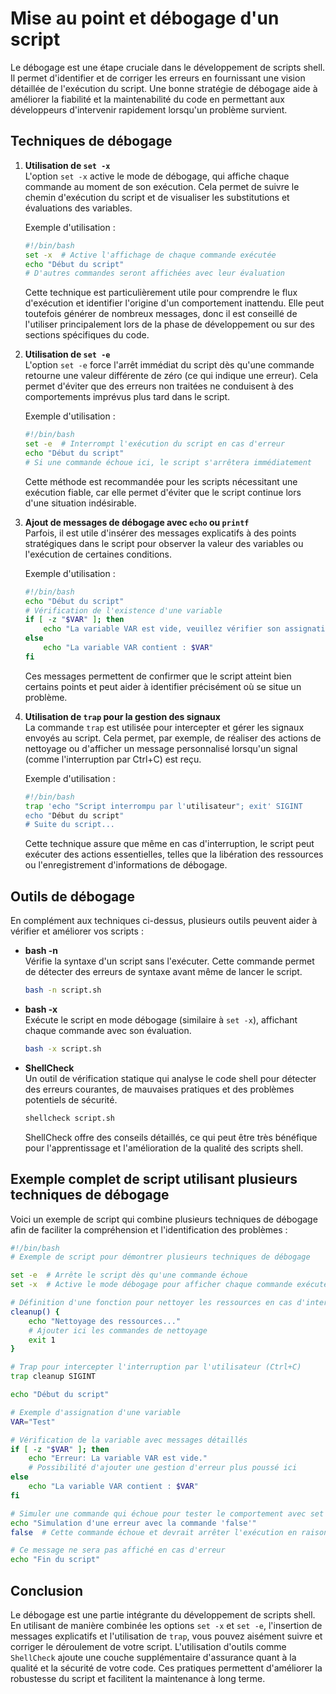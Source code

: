 # Mise au point et débogage d'un script

Le débogage est une étape cruciale dans le développement de scripts shell. Il permet d'identifier et de corriger les erreurs en fournissant une vision détaillée de l'exécution du script. Une bonne stratégie de débogage aide à améliorer la fiabilité et la maintenabilité du code en permettant aux développeurs d'intervenir rapidement lorsqu'un problème survient. 

## Techniques de débogage

1. **Utilisation de `set -x`**  
   L'option `set -x` active le mode de débogage, qui affiche chaque commande au moment de son exécution. Cela permet de suivre le chemin d'exécution du script et de visualiser les substitutions et évaluations des variables.
   
   Exemple d'utilisation :
   ```bash
   #!/bin/bash
   set -x  # Active l'affichage de chaque commande exécutée
   echo "Début du script"
   # D'autres commandes seront affichées avec leur évaluation
   ```
   
   Cette technique est particulièrement utile pour comprendre le flux d'exécution et identifier l'origine d'un comportement inattendu. Elle peut toutefois générer de nombreux messages, donc il est conseillé de l'utiliser principalement lors de la phase de développement ou sur des sections spécifiques du code.

2. **Utilisation de `set -e`**  
   L'option `set -e` force l'arrêt immédiat du script dès qu'une commande retourne une valeur différente de zéro (ce qui indique une erreur). Cela permet d'éviter que des erreurs non traitées ne conduisent à des comportements imprévus plus tard dans le script.
   
   Exemple d'utilisation :
   ```bash
   #!/bin/bash
   set -e  # Interrompt l'exécution du script en cas d'erreur
   echo "Début du script"
   # Si une commande échoue ici, le script s'arrêtera immédiatement
   ```
   
   Cette méthode est recommandée pour les scripts nécessitant une exécution fiable, car elle permet d'éviter que le script continue lors d'une situation indésirable.

3. **Ajout de messages de débogage avec `echo` ou `printf`**  
   Parfois, il est utile d'insérer des messages explicatifs à des points stratégiques dans le script pour observer la valeur des variables ou l'exécution de certaines conditions.
   
   Exemple d'utilisation :
   ```bash
   #!/bin/bash
   echo "Début du script"
   # Vérification de l'existence d'une variable
   if [ -z "$VAR" ]; then
       echo "La variable VAR est vide, veuillez vérifier son assignation"
   else
       echo "La variable VAR contient : $VAR"
   fi
   ```
   
   Ces messages permettent de confirmer que le script atteint bien certains points et peut aider à identifier précisément où se situe un problème.

4. **Utilisation de `trap` pour la gestion des signaux**  
   La commande `trap` est utilisée pour intercepter et gérer les signaux envoyés au script. Cela permet, par exemple, de réaliser des actions de nettoyage ou d'afficher un message personnalisé lorsqu'un signal (comme l'interruption par Ctrl+C) est reçu.
   
   Exemple d'utilisation :
   ```bash
   #!/bin/bash
   trap 'echo "Script interrompu par l'utilisateur"; exit' SIGINT
   echo "Début du script"
   # Suite du script...
   ```
   
   Cette technique assure que même en cas d'interruption, le script peut exécuter des actions essentielles, telles que la libération des ressources ou l'enregistrement d'informations de débogage.

## Outils de débogage

En complément aux techniques ci-dessus, plusieurs outils peuvent aider à vérifier et améliorer vos scripts :

- **bash -n**  
  Vérifie la syntaxe d'un script sans l'exécuter. Cette commande permet de détecter des erreurs de syntaxe avant même de lancer le script.
  ```bash
  bash -n script.sh
  ```
  
- **bash -x**  
  Exécute le script en mode débogage (similaire à `set -x`), affichant chaque commande avec son évaluation.
  ```bash
  bash -x script.sh
  ```

- **ShellCheck**  
  Un outil de vérification statique qui analyse le code shell pour détecter des erreurs courantes, de mauvaises pratiques et des problèmes potentiels de sécurité.
  ```bash
  shellcheck script.sh
  ```

  ShellCheck offre des conseils détaillés, ce qui peut être très bénéfique pour l'apprentissage et l'amélioration de la qualité des scripts shell.

## Exemple complet de script utilisant plusieurs techniques de débogage

Voici un exemple de script qui combine plusieurs techniques de débogage afin de faciliter la compréhension et l'identification des problèmes :

```bash
#!/bin/bash
# Exemple de script pour démontrer plusieurs techniques de débogage

set -e  # Arrête le script dès qu'une commande échoue
set -x  # Active le mode débogage pour afficher chaque commande exécutée

# Définition d'une fonction pour nettoyer les ressources en cas d'interruption
cleanup() {
    echo "Nettoyage des ressources..."
    # Ajouter ici les commandes de nettoyage
    exit 1
}

# Trap pour intercepter l'interruption par l'utilisateur (Ctrl+C)
trap cleanup SIGINT

echo "Début du script"

# Exemple d'assignation d'une variable
VAR="Test"

# Vérification de la variable avec messages détaillés
if [ -z "$VAR" ]; then
    echo "Erreur: La variable VAR est vide."
    # Possibilité d'ajouter une gestion d'erreur plus poussé ici
else
    echo "La variable VAR contient : $VAR"
fi

# Simuler une commande qui échoue pour tester le comportement avec set -e
echo "Simulation d'une erreur avec la commande 'false'"
false  # Cette commande échoue et devrait arrêter l'exécution en raison de set -e

# Ce message ne sera pas affiché en cas d'erreur
echo "Fin du script"
```

## Conclusion

Le débogage est une partie intégrante du développement de scripts shell. En utilisant de manière combinée les options `set -x` et `set -e`, l'insertion de messages explicatifs et l'utilisation de `trap`, vous pouvez aisément suivre et corriger le déroulement de votre script. L'utilisation d'outils comme `ShellCheck` ajoute une couche supplémentaire d'assurance quant à la qualité et la sécurité de votre code. Ces pratiques permettent d'améliorer la robustesse du script et facilitent la maintenance à long terme.
